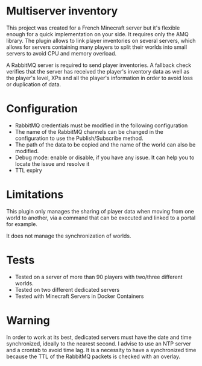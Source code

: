 # Multiserver inventory

This project was created for a French Minecraft server but it's flexible enough for a quick implementation on your side. It requires only the AMQ library. The plugin allows to link player inventories on several servers, which allows for servers containing many players to split their worlds into small servers to avoid CPU and memory overload.

A RabbitMQ server is required to send player inventories. A fallback check verifies that the server has received the player's inventory data as well as the player's level, XPs and all the player's information in order to avoid loss or duplication of data.

# Configuration

- RabbitMQ credentials must be modified in the following configuration
- The name of the RabbitMQ channels can be changed in the configuration to use the Publish/Subscribe method. 
- The path of the data to be copied and the name of the world can also be modified.
- Debug mode: enable or disable, if you have any issue. It can help you to locate the issue and resolve it
- TTL expiry

# Limitations

This plugin only manages the sharing of player data when moving from one world to another, via a command that can be executed and linked to a portal for example.

It does not manage the synchronization of worlds.

# Tests

- Tested on a server of more than 90 players with two/three different worlds.
- Tested on two different dedicated servers
- Tested with Minecraft Servers in Docker Containers

# Warning

In order to work at its best, dedicated servers must have the date and time synchronized, ideally to the nearest second. I advise to use an NTP server and a crontab to avoid time lag.
It is a necessity to have a synchronized time because the TTL of the RabbitMQ packets is checked with an overlay.
